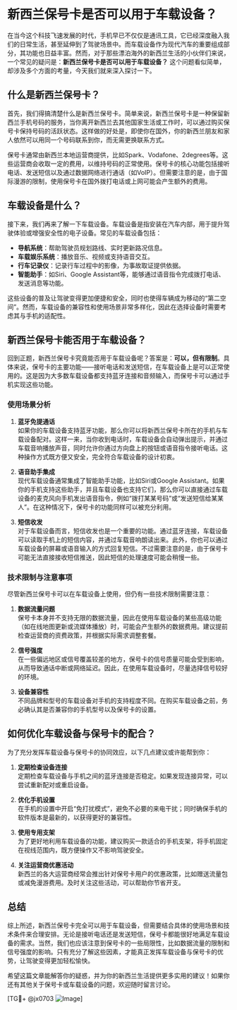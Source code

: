 # 新西兰保号卡是否可以用于车载设备？

在当今这个科技飞速发展的时代，手机早已不仅仅是通讯工具，它已经深度融入我们的日常生活，甚至延伸到了驾驶场景中。而车载设备作为现代汽车的重要组成部分，其功能也日益丰富。然而，对于那些漂泊海外的新西兰生活的小伙伴们来说，一个常见的疑问是：**新西兰保号卡是否可以用于车载设备？** 这个问题看似简单，却涉及多个方面的考量，今天我们就来深入探讨一下。

## 什么是新西兰保号卡？

首先，我们得搞清楚什么是新西兰保号卡。简单来说，新西兰保号卡是一种保留新西兰手机号码的服务，当你离开新西兰去其他国家生活或工作时，可以通过购买保号卡保持号码的活跃状态。这样做的好处是，即使你在国外，你的新西兰朋友和家人依然可以用同一个号码联系到你，而无需更换联系方式。

保号卡通常由新西兰本地运营商提供，比如Spark、Vodafone、2degrees等。这些运营商会收取一定的费用，以维持号码的正常使用。保号卡的核心功能包括接听电话、发送短信以及通过数据网络进行通话（如VoIP）。但需要注意的是，由于国际漫游的限制，使用保号卡在国外拨打电话或上网可能会产生额外的费用。

## 车载设备是什么？

接下来，我们再来了解一下车载设备。车载设备是指安装在汽车内部，用于提升驾驶体验或增强安全性的电子设备。常见的车载设备包括：

- **导航系统**：帮助驾驶员规划路线、实时更新路况信息。
- **车载娱乐系统**：播放音乐、视频或支持语音交互。
- **行车记录仪**：记录行车过程中的影像，为事故取证提供依据。
- **智能助手**：如Siri、Google Assistant等，能够通过语音指令完成拨打电话、发送消息等功能。

这些设备的普及让驾驶变得更加便捷和安全，同时也使得车辆成为移动的“第二空间”。然而，车载设备的兼容性和使用场景非常多样化，因此在选择设备时需要考虑其与手机的适配性。

## 新西兰保号卡能否用于车载设备？

回到正题，新西兰保号卡究竟能否用于车载设备呢？答案是：**可以，但有限制**。具体来说，保号卡的主要功能——接听电话和发送短信，在车载设备上是可以正常使用的。这是因为大多数车载设备都支持蓝牙连接和音频输入，而保号卡可以通过手机实现这些功能。

### 使用场景分析

1. **蓝牙免提通话**  
   如果你的车载设备支持蓝牙功能，那么你可以将新西兰保号卡所在的手机与车载设备配对。这样一来，当你收到电话时，车载设备会自动弹出提示，并通过车载音响播放声音，同时允许你通过方向盘上的按钮或语音指令接听电话。这种操作方式既方便又安全，完全符合车载设备的设计初衷。

2. **语音助手集成**  
   现代车载设备通常集成了智能助手功能，比如Siri或Google Assistant。如果你的手机支持这些助手，并且车载设备也支持它们，那么你可以直接通过车载设备的麦克风向手机发出语音指令，例如“拨打某某号码”或“发送短信给某某人”。在这种情况下，保号卡的功能同样可以被充分利用。

3. **短信收发**  
   对于车载设备而言，短信收发也是一个重要的功能。通过蓝牙连接，车载设备可以读取手机上的短信内容，并通过车载音响朗读出来。此外，你也可以通过车载设备的屏幕或语音输入的方式回复短信。不过需要注意的是，由于保号卡可能无法直接接收短信推送，因此短信的处理速度可能会稍慢一些。

### 技术限制与注意事项

尽管新西兰保号卡可以在车载设备上使用，但仍有一些技术限制需要注意：

1. **数据流量问题**  
   保号卡本身并不支持无限的数据流量，因此在使用车载设备的某些高级功能（如在线地图更新或流媒体播放）时，可能会产生额外的数据费用。建议提前检查运营商的资费政策，并根据实际需求调整套餐。

2. **信号强度**  
   在一些偏远地区或信号覆盖较差的地方，保号卡的信号质量可能会受到影响，从而导致通话中断或网络延迟。因此，在使用车载设备时，尽量选择信号较好的环境。

3. **设备兼容性**  
   不同品牌和型号的车载设备对手机的支持程度不同。在购买车载设备之前，务必确认其是否兼容你的手机型号以及保号卡的设置。

## 如何优化车载设备与保号卡的配合？

为了充分发挥车载设备与保号卡的协同效应，以下几点建议或许能帮到你：

1. **定期检查设备连接**  
   定期检查车载设备与手机之间的蓝牙连接是否稳定。如果发现连接异常，可以尝试重新配对或重启设备。

2. **优化手机设置**  
   在手机的设置中开启“免打扰模式”，避免不必要的来电干扰；同时确保手机的软件版本是最新的，以获得更好的兼容性。

3. **使用专用支架**  
   为了更好地利用车载设备的功能，建议购买一款适合的手机支架，将手机固定在视线范围内，既方便操作又不影响驾驶安全。

4. **关注运营商优惠活动**  
   新西兰的各大运营商经常会推出针对保号卡用户的优惠政策，比如赠送流量包或减免漫游费用。及时关注这些活动，可以帮助你节省开支。

## 总结

综上所述，新西兰保号卡完全可以用于车载设备，但需要结合具体的使用场景和技术条件来合理安排。无论是接听电话还是发送短信，保号卡都能很好地满足车载设备的需求。当然，我们也应该注意到保号卡的一些局限性，比如数据流量的限制和信号强度的影响。只有充分了解这些因素，才能真正发挥车载设备与保号卡的优势，让驾驶变得更加轻松愉快。

希望这篇文章能解答你的疑惑，并为你的新西兰生活提供更多实用的建议！如果你还有其他关于保号卡或车载设备的问题，欢迎随时留言讨论。

[TG💪+ @jx0703 ![Image](https://github.com/user-attachments/assets/dbca1d08-cadb-493c-b0ec-ad6f7a83f270)]